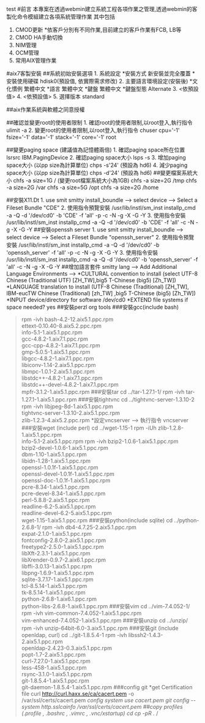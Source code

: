 test
#前言
本專案在透過webmin建立系統工程各項作業之管理,透過webmin的客製化命令模組建立各項系統管理作業
其中包括
1. CMOD更新
*依客戶分別有不同作業,目前建立的客戶作業有FCB, LB等
2. CMOD HA手動切換
3. NIM管理
4. OCM管理
5. 常用AIX管理作業    

#aix7客製安裝
##系統初始安裝選項
    1. 系統設定
        *安裝方式           新安裝並完全覆蓋
        *安裝使用硬碟       hdisk0(預設值, 依實際需求修改)
    2. 主要語言環境設定(安裝後)
        *文化慣例           繁體中文
        *語言               繁體中文
        *鍵盤               繁體中文
        *鍵盤型態           Alternate
    3. <依預設值>
    4. <依預設值>
    5. 選擇版本             standard

##aix作業系統與軟體之同意授權

##確認並變更root的使用者限制
    1. 確認root的使用者限制,以root登入,執行指令
      ulimit -a
    2. 變更root的使用者限制,以root登入,執行指令
      chuser cpu='-1' fsize='-1' data='-1' stack='-1' core='-1' root
    
##變更paging space (建議值為記憶體兩倍)
    1. 確認paging space所在位置
      lsrsrc IBM.PagingDevice
    2. 確認paging space大小
      lsps -s
    3. 增加paging space大小 (以pp size為計算單位)
      chps -s'24' <LV Name> (預設為 hd6)
    4. 減少paging space大小 (以pp size為計算單位)
      chps -d'24' <LV Name> (預設為 hd6)
##變更檔案系統大小
    chfs -a size=1G /     (變更root檔案系統大小為1GB)
    chfs -a size=2G /tmp
    chfs -a size=2G /var
    chfs -a size=5G /opt
    chfs -a size=2G /home

##安裝X11.Dt
    1. use smit
        smitty install_boundle --> select device --> Select a Fileset Bundle "CDE" 
    2. 使用指令預覽安裝
        /usr/lib/instl/sm_inst installp_cmd -a -Q -d '/dev/cd0' -b 'CDE' -f 'all' -p -c -N -g -X -G -Y
    3. 使用指令安裝
        /usr/lib/instl/sm_inst installp_cmd -a -Q -d '/dev/cd0' -b 'CDE' -f 'all' -c -N -g -X -G -Y
##安裝openssh server
    1. use smit
        smitty install_boundle --> select device --> Select a Fileset Bundle "openssh_server" 
    2. 使用指令預覽安裝
        /usr/lib/instl/sm_inst installp_cmd -a -Q -d '/dev/cd0' -b 'openssh_server' -f 'all' -p -c -N -g -X -G -Y
    3. 使用指令安裝
        /usr/lib/instl/sm_inst installp_cmd -a -Q -d '/dev/cd0' -b 'openssh_server' -f 'all' -c -N -g -X -G -Y
##增加語言套件
    smitty lang --> Add Additional Language Environments --> 
        *CULTURAL convention to install (select UTF-8      Chinese (Traditional UTF) [ZH_TW],big5 T-Chinese (big5) [Zh_TW]) 
        *LANGUAGE translation to install (UTF-8      Chinese (Traditional) [ZH_TW], IBM-eucTW  Chinese (Traditional) [zh_TW] ,big5       T-Chinese (big5) [Zh_TW])
        *INPUT device/directory for software    /dev/cd0
        *EXTEND file systems if space needed?   yes
##安裝perzl org tools
###安裝gcc(include bash)
>rpm -ivh bash-4.2-12.aix5.1.ppc.rpm \
>         ettext-0.10.40-8.aix5.2.ppc.rpm \
>         info-5.1-1.aix5.1.ppc.rpm \
>         gcc-4.8.2-1.aix7.1.ppc.rpm \
>         gcc-cpp-4.8.2-1.aix7.1.ppc.rpm \
>         gmp-5.0.5-1.aix5.1.ppc.rpm \
>         libgcc-4.8.2-1.aix7.1.ppc.rpm \
>         libiconv-1.14-2.aix5.1.ppc.rpm \
>         libmpc-1.0.1-2.aix5.1.ppc.rpm \
>         libstdc++-4.8.2-1.aix7.1.ppc.rpm \
>         libstdc++-devel-4.8.2-1.aix7.1.ppc.rpm \
>         mpfr-3.1.2-1.aix5.1.ppc.rpm
###安裝tar
>cd ../tar-1.27.1-1/
>rpm -ivh tar-1.27.1-1.aix5.1.ppc.rpm
###安裝tightvnc
>cd ../tightvnc-server-1.3.10-2
>rpm -ivh libjpeg-8d-1.aix5.1.ppc.rpm \
>         tightvnc-server-1.3.10-2.aix5.1.ppc.rpm \
>         zlib-1.2.3-4.aix5.2.ppc.rpm
*設定vncserver --> 執行指令 vncserver
###安裝wget (include perl)
>cd ../wget-1.15-1
>rpm -iUh zlib-1.2.8-1.aix5.1.ppc.rpm \
>         info-5.1-2.aix5.1.ppc.rpm
>rpm -ivh bzip2-1.0.6-1.aix5.1.ppc.rpm \
>         bzip2-devel-1.0.6-1.aix5.1.ppc.rpm \
>         dbm-1.10-1.aix5.1.ppc.rpm \
>         libidn-1.28-1.aix5.1.ppc.rpm \
>         openssl-1.0.1f-1.aix5.1.ppc.rpm \
>         openssl-devel-1.0.1f-1.aix5.1.ppc.rpm \
>         openssl-doc-1.0.1f-1.aix5.1.ppc.rpm \
>         pcre-8.34-1.aix5.1.ppc.rpm \
>         pcre-devel-8.34-1.aix5.1.ppc.rpm \
>         perl-5.8.8-2.aix5.1.ppc.rpm \
>         readline-6.2-5.aix5.1.ppc.rpm \
>         readline-devel-6.2-5.aix5.1.ppc.rpm \
>         wget-1.15-1.aix5.1.ppc.rpm
###安裝python(include sqlite)
>cd ../python-2.6.8-1/
>rpm -ivh db4-4.7.25-2.aix5.1.ppc.rpm \
>         expat-2.1.0-1.aix5.1.ppc.rpm \
>         fontconfig-2.8.0-2.aix5.1.ppc.rpm \
>         freetype2-2.5.0-1.aix5.1.ppc.rpm \
>         libXft-2.3.1-1.aix5.1.ppc.rpm \
>         libXrender-0.9.7-2.aix6.1.ppc.rpm \
>         libffi-3.0.13-1.aix5.1.ppc.rpm  \
>         libpng-1.6.9-1.aix5.1.ppc.rpm \
>         sqlite-3.7.17-1.aix5.1.ppc.rpm \
>         tcl-8.5.14-1.aix5.1.ppc.rpm \
>         tk-8.5.14-1.aix5.1.ppc.rpm \
>         python-2.6.8-1.aix6.1.ppc.rpm \
>         python-libs-2.6.8-1.aix6.1.ppc.rpm
###安裝vim
>cd ../vim-7.4.052-1/
>rpm -ivh vim-common-7.4.052-1.aix5.1.ppc.rpm \
>         vim-enhanced-7.4.052-1.aix5.1.ppc.rpm
###安裝unzip
>cd ../unzip/
>rpm -ivh unzip-64bit-6.0-3.aix5.1.ppc.rpm
###安裝git (include openldap, curl)
>cd ../git-1.8.5.4-1
>rpm -ivh libssh2-1.4.3-2.aix5.1.ppc.rpm \
>         openldap-2.4.23-0.3.aix5.1.ppc.rpm \
>         popt-1.7-2.aix5.1.ppc.rpm \
>         curl-7.27.0-1.aix5.1.ppc.rpm \
>         less-458-1.aix5.1.ppc.rpm \
>         rsync-3.1.0-1.aix5.1.ppc.rpm \
>         git-1.8.5.4-1.aix5.1.ppc.rpm \
>         git-daemon-1.8.5.4-1.aix5.1.ppc.rpm
###config git
*get Certification file
 curl http://curl.haxx.se/ca/cacert.pem -o /var/ssl/certs/cacert.pem
*config system use cacert.pem
git config --system http.sslcainfo /var/ssl/certs/cacert.pem
##copy profiles (.profile , .bashrc , .vimrc , .vnc/xstartup)
cd <path to profiles>
cp -pR .* /
